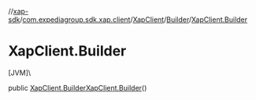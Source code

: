 //[xap-sdk](../../../../index.md)/[com.expediagroup.sdk.xap.client](../../index.md)/[XapClient](../index.md)/[Builder](index.md)/[XapClient.Builder](-xap-client.-builder.md)

# XapClient.Builder

[JVM]\

public [XapClient.Builder](index.md)[XapClient.Builder](-xap-client.-builder.md)()
